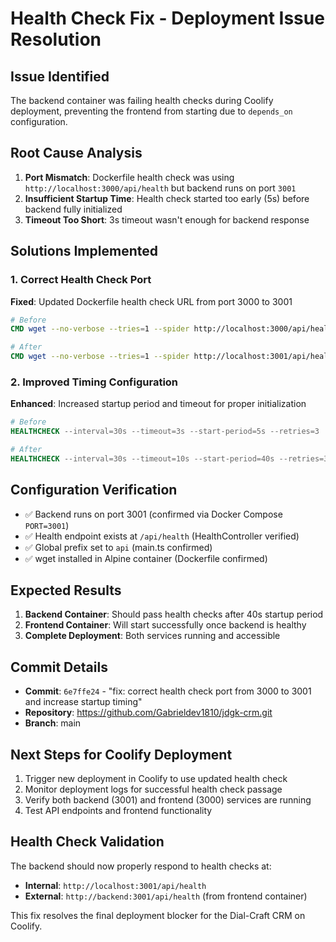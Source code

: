 # Health Check Fix - Deployment Issue Resolution

## Issue Identified
The backend container was failing health checks during Coolify deployment, preventing the frontend from starting due to `depends_on` configuration.

## Root Cause Analysis
1. **Port Mismatch**: Dockerfile health check was using `http://localhost:3000/api/health` but backend runs on port `3001`
2. **Insufficient Startup Time**: Health check started too early (5s) before backend fully initialized
3. **Timeout Too Short**: 3s timeout wasn't enough for backend response

## Solutions Implemented

### 1. Correct Health Check Port
**Fixed**: Updated Dockerfile health check URL from port 3000 to 3001
```dockerfile
# Before
CMD wget --no-verbose --tries=1 --spider http://localhost:3000/api/health || exit 1

# After  
CMD wget --no-verbose --tries=1 --spider http://localhost:3001/api/health || exit 1
```

### 2. Improved Timing Configuration
**Enhanced**: Increased startup period and timeout for proper initialization
```dockerfile
# Before
HEALTHCHECK --interval=30s --timeout=3s --start-period=5s --retries=3

# After
HEALTHCHECK --interval=30s --timeout=10s --start-period=40s --retries=3
```

## Configuration Verification
- ✅ Backend runs on port 3001 (confirmed via Docker Compose `PORT=3001`)
- ✅ Health endpoint exists at `/api/health` (HealthController verified)
- ✅ Global prefix set to `api` (main.ts confirmed)
- ✅ wget installed in Alpine container (Dockerfile confirmed)

## Expected Results
1. **Backend Container**: Should pass health checks after 40s startup period
2. **Frontend Container**: Will start successfully once backend is healthy
3. **Complete Deployment**: Both services running and accessible

## Commit Details
- **Commit**: `6e7ffe24` - "fix: correct health check port from 3000 to 3001 and increase startup timing"
- **Repository**: https://github.com/Gabrieldev1810/jdgk-crm.git
- **Branch**: main

## Next Steps for Coolify Deployment
1. Trigger new deployment in Coolify to use updated health check
2. Monitor deployment logs for successful health check passage
3. Verify both backend (3001) and frontend (3000) services are running
4. Test API endpoints and frontend functionality

## Health Check Validation
The backend should now properly respond to health checks at:
- **Internal**: `http://localhost:3001/api/health`
- **External**: `http://backend:3001/api/health` (from frontend container)

This fix resolves the final deployment blocker for the Dial-Craft CRM on Coolify.